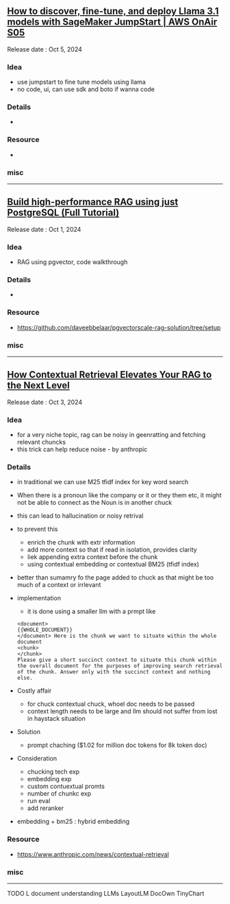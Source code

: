 ## [How to discover, fine-tune, and deploy Llama 3.1 models with SageMaker JumpStart | AWS OnAir S05](https://youtu.be/_cR5uPUEUZ8)
Release date :  Oct 5, 2024   
### Idea
- use jumpstart to fine tune models using llama
- no code, ui, can use sdk and boto if wanna code

### Details
- 

### Resource
- 

### misc
 
---

## [Build high-performance RAG using just PostgreSQL (Full Tutorial)](https://youtu.be/hAdEuDBN57g)
Release date : Oct 1, 2024
### Idea
- RAG using pgvector, code walkthrough

### Details
- 

### Resource
- https://github.com/daveebbelaar/pgvectorscale-rag-solution/tree/setup

### misc
 
---
## [How Contextual Retrieval Elevates Your RAG to the Next Level](https://youtu.be/jQlxAozlJi4)
Release date : Oct 3, 2024 
### Idea
- for a very niche topic, rag can be noisy in geenratting and fetching relevant chuncks
- this trick can help reduce noise - by anthropic

### Details
- in traditional we can use M25 tfidf index for key word search
- When there is a pronoun like the company or it or they them etc, it might not be able to connect as the Noun is in another chuck
- this can lead to hallucination or noisy retrival
- to prevent this
    - enrich the chunk with extr information
    - add more context so that if read in isolation, provides clarity
    - liek appending extra context before the chunk
    - using contextual embedding or contextual BM25 (tfidf index)
- better than sumamry fo the page added to chuck as that might be too much of a context or irrlevant
- implementation
    - it is done using a smaller llm with a prmpt like
    ```llm
    <document>
    {{WHOLE_DOCUMENT}}
    </document> Here is the chunk we want to situate within the whole document
    <chunk>
    </chunk>
    Please give a short succinct context to situate this chunk within the overall document for the purposes of improving search retrieval of the chunk. Answer only with the succinct context and nothing else.
    ```
- Costly affair
    - for chuck contextual chuck, whoel doc needs to be passed
    - context length needs to be large and llm should not suffer from lost in haystack situation
- Solution
    - prompt chaching ($1.02 for million doc tokens for 8k token doc) 

- Consideration
    - chucking tech exp
    - embedding exp
    - custom contuextual promts
    - number of chunkc exp
    - run eval
    - add reranker

- embedding + bm25 :  hybrid embedding

### Resource
- https://www.anthropic.com/news/contextual-retrieval

### misc
 
---
TODO L document understanding LLMs
LayoutLM
DocOwn
TinyChart